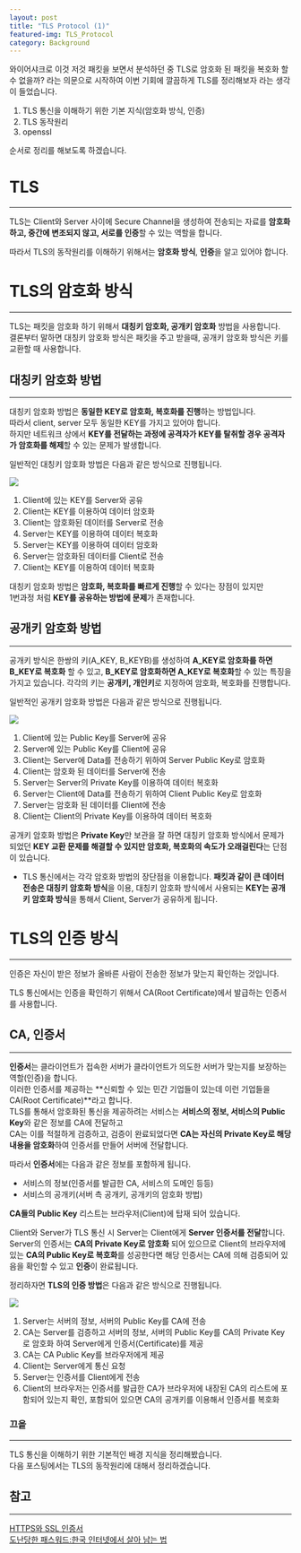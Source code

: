 ```yaml
---
layout: post
title: "TLS Protocol (1)"
featured-img: TLS_Protocol
category: Background
---
```


와이어샤크로 이것 저것 패킷을 보면서 분석하던 중 TLS로 암호화 된 패킷을 복호화 할 수 없을까? 
라는 의문으로 시작하여 이번 기회에 깔끔하게 TLS를 정리해보자 라는 생각이 들었습니다.

1. TLS 통신을 이해하기 위한 기본 지식(암호화 방식, 인증)
2. TLS 동작원리
3. openssl

순서로 정리를 해보도록 하겠습니다.



# TLS
---
TLS는 Client와 Server 사이에 Secure Channel을 생성하여 전송되는 자료를 **암호화 하고, 중간에 변조되지 않고, 서로를 인증**할 수 있는 역할을 합니다. 

따라서 TLS의 동작원리를 이해하기 위해서는 **암호화 방식**, **인증**을 알고 있어야 합니다.


# TLS의 암호화 방식
---
TLS는 패킷을 암호화 하기 위해서 **대칭키 암호화, 공개키 암호화** 방법을 사용합니다.<br>
결론부터 말하면 대칭키 암호화 방식은 패킷을 주고 받을때, 공개키 암호화 방식은 키를 교환할 때 사용합니다.

## 대칭키 암호화 방법
---
대칭키 암호화 방법은 **동일한 KEY로 암호화, 복호화를 진행**하는 방법입니다.<br>
따라서 client, server 모두 동일한 KEY를 가지고 있어야 합니다.<br>
하지만 네트워크 상에서 **KEY를 전달하는 과정에 공격자가 KEY를 탈취할 경우 공격자가 암호화를 해제**할 수 있는 문제가 발생합니다.


일반적인 대칭키 암호화 방법은 다음과 같은 방식으로 진행됩니다.

<img src="{{site.url}}/assets/img/posts/Background/2019-03-15-symmetric-key.png">


1) Client에 있는 KEY를 Server와 공유<br>
2) Client는 KEY를 이용하여 데이터 암호화<br>
3) Client는 암호화된 데이터를 Server로 전송<br>
4) Server는 KEY를 이용하여 데이터 복호화<br>
5) Server는 KEY를 이용하여 데이터 암호화<br>
6) Server는 암호화된 데이터를 Client로 전송<br>
7) Client는 KEY를 이용하여 데이터 복호화<br>


대칭키 암호화 방법은 **암호화, 복호화를 빠르게 진행**할 수 있다는 장점이 있지만 <br>
1번과정 처럼 **KEY를 공유하는 방법에 문제**가 존재합니다.



## 공개키 암호화 방법
---

공개키 방식은 한쌍의 키(A_KEY, B_KEYB)를 생성하여 **A_KEY로 암호화를 하면 B_KEY로 복호화** 할 수 있고, **B_KEY로 암호화하면 A_KEY로 복호화**할 수 있는 특징을 가지고 있습니다.
각각의 키는 **공개키, 개인키**로 지정하여 암호화, 복호화를 진행합니다.


일반적인 공개키 암호화 방법은 다음과 같은 방식으로 진행됩니다.

<img src="{{site.url}}/assets/img/posts/Background/2019-03-15-public key.png">

1) Client에 있는 Public Key를 Server에 공유<br>
2) Server에 있는 Public Key를 Client에 공유<br>
3) Client는 Server에 Data를 전송하기 위하여 Server Public Key로 암호화<br>
4) Client는 암호화 된 데이터를 Server에 전송<br>
5) Server는 Server의 Private Key를 이용하여 데이터 복호화<br>
6) Server는 Client에 Data를 전송하기 위하여 Client Public Key로 암호화<br>
7) Server는 암호화 된 데이터를 Client에 전송<br>
8) Client는 Client의 Private Key를 이용하여 데이터 복호화<br>


공개키 암호화 방법은 **Private Key**만 보관을 잘 하면 대칭키 암호화 방식에서 문제가 되었던 **KEY 교환 문제를 해결할 수 있지만 암호화, 복호화의 속도가 오래걸린다**는 단점이 있습니다.


- TLS 통신에서는 각각 암호화 방법의 장단점을 이용합니다. **패킷과 같이 큰 데이터 전송은 대칭키 암호화 방식**을 이용,
대칭키 암호화 방식에서 사용되는 **KEY는 공개키 암호화 방식**을 통해서 Client, Server가 공유하게 됩니다.


# TLS의 인증 방식
--- 

인증은 자신이 받은 정보가 올바른 사람이 전송한 정보가 맞는지 확인하는 것입니다.

TLS 통신에서는 인증을 확인하기 위해서 CA(Root Certificate)에서 발급하는 인증서를 사용합니다.

## CA, 인증서
---

**인증서**는 클라이언트가 접속한 서버가 클라이언트가 의도한 서버가 맞는지를 보장하는 역할(인증)을 합니다.<br>
이러한 인증서를 제공하는 **신뢰할 수 있는 민간 기업들이 있는데 이런 기업들을 CA(Root Certificate)**라고 합니다.<br>
TLS를 통해서 암호화된 통신을 제공하려는 서비스는 **서비스의 정보, 서비스의 Public Key**와 같은 정보를 CA에 전달하고<br>
CA는 이를 적절하게 검증하고, 검증이 완료되었다면 **CA는 자신의 Private Key로 해당 내용을 암호화**하여 인증서를 만들어 서버에 전달합니다.

따라서 **인증서**에는 다음과 같은 정보를 포함하게 됩니다.

- 서비스의 정보(인증서를 발급한 CA, 서비스의 도메인 등등)
- 서비스의 공개키(서버 측 공개키, 공개키의 암호화 방법)

**CA들의 Public Key** 리스트는 브라우저(Client)에 탑재 되어 있습니다.

Client와 Server가 TLS 통신 시 Server는 Client에게 **Server 인증서를 전달**합니다.
Server의 인증서는 **CA의 Private Key로 암호화** 되어 있으므로 Client의 브라우저에 있는 **CA의 Public Key로 복호화**를 성공한다면
해당 인증서는 CA에 의해 검증되어 있음을 확인할 수 있고 **인증**이 완료됩니다.


정리하자면 **TLS의 인증 방법**은 다음과 같은 방식으로 진행됩니다.

<img src="{{site.url}}/assets/img/posts/Background/2019-03-15-certification.png">

1) Server는 서버의 정보, 서버의 Public Key를 CA에 전송<br>
2) CA는 Server를 검증하고 서버의 정보, 서버의 Public Key를 CA의 Private Key로 암호화 하여 Server에게 인증서(Certificate)를 제공<br>
3) CA는 CA Public Key를 브라우저에게 제공<br>
4) Client는 Server에게 통신 요청<br>
5) Server는 인증서를 Client에게 전송<br>
6) Client의 브라우저는 인증서를 발급한 CA가 브라우저에 내장된 CA의 리스트에 포함되어 있는지 확인, 포함되어 있으면 CA의 공개키를 이용해서 인증서를 복호화<br>



### 끄읕
---
TLS 통신을 이해하기 위한 기본적인 배경 지식을 정리해봤습니다.<br>
다음 포스팅에서는 TLS의 동작원리에 대해서 정리하겠습니다.

## 참고
---

[HTTPS와 SSL 인증서](https://opentutorials.org/course/228/4894)<br>
[도난당한 패스워드:한국 인터넷에서 살아 남는 법](https://minix.tistory.com/520)
